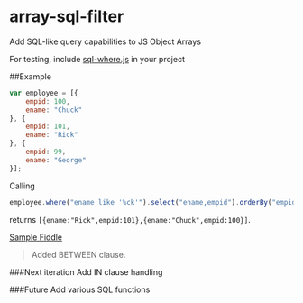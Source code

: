 # array-sql-filter
Add SQL-like query capabilities to JS Object Arrays

For testing, include [sql-where.js](https://github.com/krishnakumar-m/array-sql-filter/blob/master/src/sql-where.js) in your project

##Example
```javascript
var employee = [{
    empid: 100,
    ename: "Chuck"
}, {
    empid: 101,
    ename: "Rick"
}, {
    empid: 99,
    ename: "George"
}];
```

Calling 
```javascript
employee.where("ename like '%ck'").select("ename,empid").orderBy("empid desc")
```
returns `[{ename:"Rick",empid:101},{ename:"Chuck",empid:100}]`.


[Sample Fiddle](http://jsfiddle.net/krishnakumarm777/dgeLn5wa/12/)


>Added BETWEEN clause.

###Next iteration 
Add IN clause handling

###Future 
Add various SQL functions 
